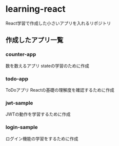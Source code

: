 # learning-react
React学習で作成した小さいアプリを入れるリポジトリ

## 作成したアプリ一覧
### counter-app
数を数えるアプリ
stateの学習のために作成
### todo-app
ToDoアプリ
Reactの基礎の理解度を確認するために作成
### jwt-sample
JWTの動作を学習するために作成
### login-sample
ログイン機能の学習をするために作成

